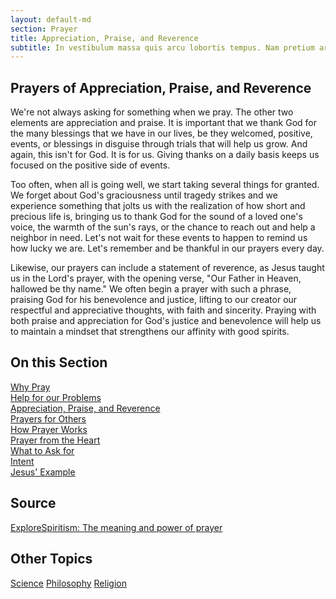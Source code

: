 ```yaml
---
layout: default-md
section: Prayer
title: Appreciation, Praise, and Reverence 
subtitle: In vestibulum massa quis arcu lobortis tempus. Nam pretium arcu in odio vulputate luctus.
---
```


##   Prayers of Appreciation, Praise, and Reverence 
We're not always asking for something when we pray. The other two elements are appreciation and praise. It is important that we thank God for the many blessings that we have in our lives, be they welcomed, positive, events, or blessings in disguise through trials that will help us grow. And again, this isn't for God. It is for us. Giving thanks on a daily basis keeps us focused on the positive side of events.

Too often, when all is going well, we start taking several things for granted.  We forget about God's graciousness until tragedy strikes and we experience something that jolts us with the realization of how short and precious life is, bringing us to thank God for the sound of a loved one's voice, the warmth of the sun's rays, or the chance to reach out and help a neighbor in need.  Let's not wait for these events to happen to remind us how lucky we are. Let's remember and be thankful in our prayers every day.

Likewise, our prayers can include a statement of reverence, as Jesus taught us in the Lord's prayer, with the opening verse, "Our Father in Heaven, hallowed be thy name." We often begin a prayer with such a phrase, praising God for his benevolence and justice, lifting to our creator our respectful and appreciative thoughts, with faith and sincerity.  Praying with both praise and appreciation for God's justice and benevolence will help us to maintain a mindset that strengthens our affinity with good spirits. 


## On this Section
[Why Pray](why)  
[Help for our Problems](for-problems)  
[Appreciation, Praise, and Reverence](appreciation)  
[Prayers for Others](for-others)  
[How Prayer Works](how-it-works)  
[Prayer from the Heart](from-the-heart)  
[What to Ask for](what-to-ask)  
[Intent](intent)  
[Jesus' Example](of-jesus)  



## Source
[ExploreSpiritism: The meaning and power of prayer](//www.explorespiritism.com/religionrevelation.htm)



## Other Topics
<a href="/spiritism/science/" class="button">Science</a>
<a href="/spiritism/philosophy/" class="button">Philosophy</a>
<a href="/spiritism/religion/" class="button">Religion</a>